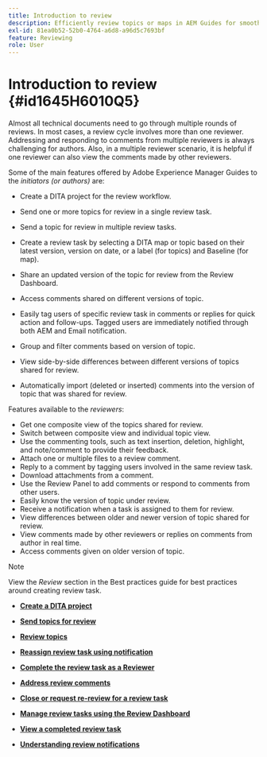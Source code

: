 ```yaml
---
title: Introduction to review
description: Efficiently review topics or maps in AEM Guides for smooth content evaluation. Know the features for authors and reviewers in AEM Guides.
exl-id: 81ea0b52-52b0-4764-a6d8-a96d5c7693bf
feature: Reviewing 
role: User
---
```

# Introduction to review {#id1645H6010Q5}

Almost all technical documents need to go through multiple rounds of reviews. In most cases, a review cycle involves more than one reviewer. Addressing and responding to comments from multiple reviewers is always challenging for authors. Also, in a multiple reviewer scenario, it is helpful if one reviewer can also view the comments made by other reviewers.

Some of the main features offered by Adobe Experience Manager Guides to the *initiators \(or authors\)* are:

-   Create a DITA project for the review workflow.
-   Send one or more topics for review in a single review task.

-   Send a topic for review in multiple review tasks.

-   Create a review task by selecting a DITA map or topic based on their latest version, version on date, or a label \(for topics\) and Baseline \(for map\).

-   Share an updated version of the topic for review from the Review Dashboard.

-   Access comments shared on different versions of topic.
-   Easily tag users of specific review task in comments or replies for quick action and follow-ups. Tagged users are immediately notified through both AEM and Email notification.
-   Group and filter comments based on version of topic.

-   View side-by-side differences between different versions of topics shared for review.

-   Automatically import \(deleted or inserted\) comments into the version of topic that was shared for review.


Features available to the *reviewers*:

-   Get one composite view of the topics shared for review.
-   Switch between composite view and individual topic view.
-   Use the commenting tools, such as text insertion, deletion, highlight, and note/comment to provide their feedback.
-   Attach one or multiple files to a review comment.
-   Reply to a comment by tagging users involved in the same review task.
-   Download attachments from a comment.
-   Use the Review Panel to add comments or respond to comments from other users.
-   Easily know the version of topic under review.
-   Receive a notification when a task is assigned to them for review.
-   View differences between older and newer version of topic shared for review.
-   View comments made by other reviewers or replies on comments from author in real time.
-   Access comments given on older version of topic.

>[!NOTE]
>
> View the *Review* section in the Best practices guide for best practices around creating review task.

-   **[Create a DITA project](authoring-create-dita-project.md)**  

-   **[Send topics for review](review-send-topics-for-review.md)**  

-   **[Review topics](review-topics.md)**

-   **[Reassign review task using notification](reassign-review-using-notification.md)**  

-   **[Complete the review task as a Reviewer](review-complete-review-tasks.md)**

-   **[Address review comments](review-address-review-comments.md)**  

-   **[Close or request re-review for a review task](review-close-review-task.md)**

-   **[Manage review tasks using the Review Dashboard](review-manage-tasks-review-dashboard.md)**

-   **[View a completed review task](review-view-completed-task.md)**

-   **[Understanding review notifications](review-understanding-review-notifications.md)**
